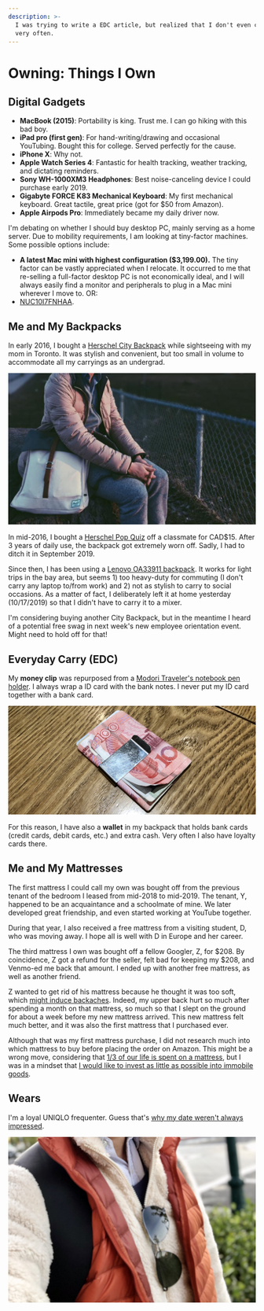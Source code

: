 ```yaml
---
description: >-
  I was trying to write a EDC article, but realized that I don't even carry keys
  very often.
---
```


# Owning: Things I Own

## Digital Gadgets

* **MacBook \(2015\)**: Portability is king. Trust me. I can go hiking with this bad boy.
* **iPad pro \(first gen\)**: For hand-writing/drawing and occasional YouTubing. Bought this for college. Served perfectly for the cause.
* **iPhone X**: Why not.
* **Apple Watch Series 4**: Fantastic for health tracking, weather tracking, and dictating reminders.
* **Sony WH-1000XM3 Headphones**: Best noise-canceling device I could purchase early 2019.
* **Gigabyte FORCE K83 Mechanical Keyboard**: My first mechanical keyboard. Great tactile, great price \(got for $50 from Amazon\).
* **Apple Airpods Pro**: Immediately became my daily driver now.

I'm debating on whether I should buy desktop PC, mainly serving as a home server. Due to mobility requirements, I am looking at tiny-factor machines. Some possible options include:

* **A latest Mac mini with highest configuration \($3,199.00\).** The tiny factor can be vastly appreciated when I relocate. It occurred to me that re-selling a full-factor desktop PC is not economically ideal, and I will always easily find a monitor and peripherals to plug in a Mac mini wherever I move to. OR:
* [NUC10I7FNHAA](https://www.intel.com/content/www/us/en/products/boards-kits/nuc/mini-pcs/nuc10i7fnhaa.html).

## Me and My Backpacks

In early 2016, I bought a [Herschel City Backpack](https://herschel.com/shop/backpacks/city-backpack-mid-volume?v=10486-03019-OS) while sightseeing with my mom in Toronto. It was stylish and convenient, but too small in volume to accommodate all my carryings as an undergrad.

![Me and my City Backpack](../../.gitbook/assets/screen-shot-2019-10-18-at-16.20.05.png)

In mid-2016, I bought a [Herschel Pop Quiz](https://herschel.com/shop/backpacks/pop-quiz-backpack) off a classmate for CAD$15. After 3 years of daily use, the backpack got extremely worn off. Sadly, I had to ditch it in September 2019.

Since then, I has been using a [Lenovo OA33911 backpack](https://www.aliexpress.com/item/32333710465.html). It works for light trips in the bay area, but seems 1\) too heavy-duty for commuting \(I don't carry any laptop to/from work\) and 2\) not as stylish to carry to social occasions. As a matter of fact, I deliberately left it at home yesterday \(10/17/2019\) so that I didn't have to carry it to a mixer.

I'm considering buying another City Backpack, but in the meantime I heard of a potential free swag in next week's new employee orientation event. Might need to hold off for that! 

## Everyday Carry \(EDC\)

My **money clip** was repurposed from a [Modori Traveler's notebook pen holder](https://www.amazon.com/Midori-Travelers-notebook-holder-Brown/dp/B001D79A96). I always wrap a ID card with the bank notes. I never put my ID card together with a bank card.

![The money clip. The currency is called Chinese Yuan, once popular before mobile payment took off.](../../.gitbook/assets/img_4417%20%281%29.JPG)

For this reason, I have also a **wallet** in my backpack that holds bank cards \(credit cards, debit cards, etc.\) and extra cash. Very often I also have loyalty cards there. 

## Me and My Mattresses

The first mattress I could call my own was bought off from the previous tenant of the bedroom I leased from mid-2018 to mid-2019. The tenant, Y, happened to be an acquaintance and a schoolmate of mine. We later developed great friendship, and even started working at YouTube together.

During that year, I also received a free mattress from a visiting student, D, who was moving away. I hope all is well with D in Europe and her career.

The third mattress I own was bought off a fellow Googler, Z, for $208. By coincidence, Z got a refund for the seller, felt bad for keeping my $208, and Venmo-ed me back that amount. I ended up with another free mattress, as well as another friend. 

Z wanted to get rid of his mattress because he thought it was too soft, which [might induce backaches](https://www.us-mattress.com/will-a-soft-mattress-hurt-my-back.html). Indeed, my upper back hurt so much after spending a month on that mattress, so much so that I slept on the ground for about a week before my new mattress arrived. This new mattress felt much better, and it was also the first mattress that I purchased ever. 

Although that was my first mattress purchase, I did not research much into which mattress to buy before placing the order on Amazon. This might be a wrong move, considering that [1/3 of our life is spent on a mattress](https://daisylinden.com/mistakes-people-make-when-buying-a-mattress/), but I was in a mindset that [I would like to invest as little as possible into immobile goods](../being-what-i-am/being-minimalistic-and-mobile.md).

## Wears

I'm a loyal UNIQLO frequenter. Guess that's [why my date weren't always impressed](https://japantoday.com/category/features/lifestyle/'he-wore-uniqlo-to-meet-me!'-japanese-woman-shares-petty-bad-date-story). 

![Me in UNIQLO](../../.gitbook/assets/img_9769.jpg)

